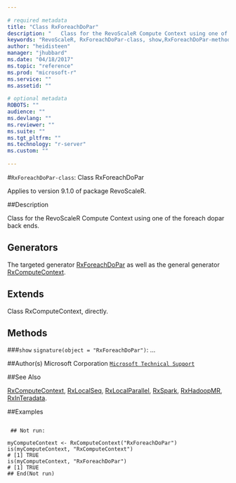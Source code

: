 ```yaml
--- 
 
# required metadata 
title: "Class RxForeachDoPar" 
description: "   Class for the RevoScaleR Compute Context using one of the foreach dopar back ends.   " 
keywords: "RevoScaleR, RxForeachDoPar-class, show,RxForeachDoPar-method, classes" 
author: "heidisteen" 
manager: "jhubbard" 
ms.date: "04/18/2017" 
ms.topic: "reference" 
ms.prod: "microsoft-r" 
ms.service: "" 
ms.assetid: "" 
 
# optional metadata 
ROBOTS: "" 
audience: "" 
ms.devlang: "" 
ms.reviewer: "" 
ms.suite: "" 
ms.tgt_pltfrm: "" 
ms.technology: "r-server" 
ms.custom: "" 
 
--- 
```

 
 
 
 
 #`RxForeachDoPar-class`: Class RxForeachDoPar

 Applies to version 9.1.0 of package RevoScaleR.
 
 ##Description
 
Class for the RevoScaleR Compute Context using one of the foreach dopar back ends.  
 
 
 ## Generators 

 
The targeted generator [RxForeachDoPar](RxForeachDoPar.md) as well as the general generator
[RxComputeContext](RxComputeContext.md).
 
 ## Extends 

 
Class RxComputeContext, directly.
 
 ## Methods 

 


###`show`
`signature(object = "RxForeachDoPar")`: ...



 
 ##Author(s)
 Microsoft Corporation [`Microsoft Technical Support`](https://go.microsoft.com/fwlink/?LinkID=698556&clcid=0x409)
 
 
 ##See Also
 
[RxComputeContext](RxComputeContext.md),
[RxLocalSeq](RxLocalSeq.md),
[RxLocalParallel](RxLocalParallel.md),
[RxSpark](RxSpark.md),
[RxHadoopMR](RxHadoopMR.md),
[RxInTeradata](RxInTeradata.md).

   
 ##Examples

 ```
   
  ## Not run:
 
myComputeContext <- RxComputeContext("RxForeachDoPar")
is(myComputeContext, "RxComputeContext")
# [1] TRUE
is(myComputeContext, "RxForeachDoPar")
# [1] TRUE
 ## End(Not run) 
  
 
```
 
 
